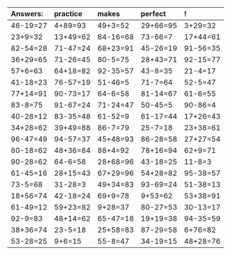 | Answers: | practice | makes | perfect | ! |
| :--- | :--- | :--- | :--- | :--- |
| 46-19=27 | 4+89=93 | 49+3=52 | 29+66=95 | 3+29=32 | 
| 23+9=32 | 13+49=62 | 84-16=68 | 73-66=7 | 17+44=61 | 
| 82-54=28 | 71-47=24 | 68+23=91 | 45-26=19 | 91-56=35 | 
| 36+29=65 | 71-26=45 | 80-5=75 | 28+43=71 | 92-15=77 | 
| 57+6=63 | 64+18=82 | 92-35=57 | 43-8=35 | 21-4=17 | 
| 41-18=23 | 76-57=19 | 51-46=5 | 71-7=64 | 52-5=47 | 
| 77+14=91 | 90-73=17 | 64-6=58 | 81-14=67 | 61-6=55 | 
| 83-8=75 | 91-67=24 | 71-24=47 | 50-45=5 | 90-86=4 | 
| 40-28=12 | 83-35=48 | 61-52=9 | 61-17=44 | 17+26=43 | 
| 34+28=62 | 39+49=88 | 86-7=79 | 25-7=18 | 23+38=61 | 
| 96-47=49 | 94-57=37 | 45+48=93 | 86-28=58 | 27+27=54 | 
| 80-18=62 | 48+36=84 | 88+4=92 | 78+16=94 | 62+9=71 | 
| 90-28=62 | 64-6=58 | 28+68=96 | 43-18=25 | 11-8=3 | 
| 61-45=16 | 28+15=43 | 67+29=96 | 54+28=82 | 95-38=57 | 
| 73-5=68 | 31-28=3 | 49+34=83 | 93-69=24 | 51-38=13 | 
| 18+56=74 | 42-18=24 | 69+9=78 | 9+53=62 | 53+38=91 | 
| 61-49=12 | 59+23=82 | 9+28=37 | 80-27=53 | 30-13=17 | 
| 92-9=83 | 48+14=62 | 65-47=18 | 19+19=38 | 94-35=59 | 
| 38+36=74 | 23-5=18 | 25+58=83 | 87-29=58 | 6+76=82 | 
| 53-28=25 | 9+6=15 | 55-8=47 | 34-19=15 | 48+28=76 | 
